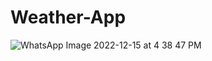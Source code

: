 # Weather-App
![WhatsApp Image 2022-12-15 at 4 38 47 PM](https://user-images.githubusercontent.com/50603405/207844424-4a600026-a440-4408-b620-48a286fb9f3e.jpeg)
